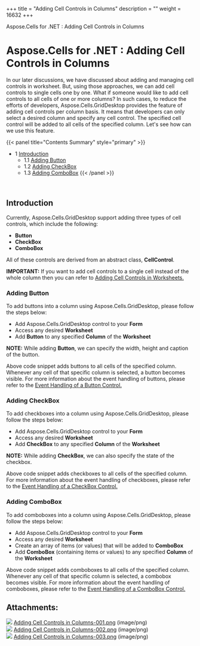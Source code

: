 +++
title = "Adding Cell Controls in Columns" 
description = "" 
weight = 16632 
+++

Aspose.Cells for .NET : Adding Cell Controls in Columns  

# Aspose.Cells for .NET : Adding Cell Controls in Columns


In our later discussions, we have discussed about adding and managing cell controls in worksheet. But, using those approaches, we can add cell controls to single cells one by one. What if someone would like to add cell controls to all cells of one or more columns? In such cases, to reduce the efforts of developers, Aspose.Cells.GridDesktop provides the feature of adding cell controls per column basis. It means that developers can only select a desired column and specify any cell control. The specified cell control will be added to all cells of the specified column. Let's see how can we use this feature.

{{< panel title="Contents Summary" style="primary" >}}
*   1 [Introduction](#AddingCellControlsinColumns-Introduction)
    *   1.1 [Adding Button](#AddingCellControlsinColumns-AddingButton)
    *   1.2 [Adding CheckBox](#AddingCellControlsinColumns-AddingCheckBox)
    *   1.3 [Adding ComboBox](#AddingCellControlsinColumns-AddingComboBox)
{{< /panel >}}
 

 

## Introduction

Currently, Aspose.Cells.GridDesktop support adding three types of cell controls, which include the following:

*   **Button**
*   **CheckBox**
*   **ComboBox**

All of these controls are derived from an abstract class, **CellControl**.

**IMPORTANT:** If you want to add cell controls to a single cell instead of the whole column then you can refer to [Adding Cell Controls in Worksheets.](https://docs2.aspose.com/cells/net/developerguide/asposecellsgriddesktop/workingwithworksheet/adding+cell+controls+in+worksheets)

### Adding Button

To add buttons into a column using Aspose.Cells.GridDesktop, please follow the steps below:

*   Add Aspose.Cells.GridDesktop control to your **Form**
*   Access any desired **Worksheet**
*   Add **Button** to any specified **Column** of the **Worksheet**

**NOTE:** While adding **Button**, we can specify the width, height and caption of the button.

  
Above code snippet adds buttons to all cells of the specified column. Whenever any cell of that specific column is selected, a button becomes visible. For more information about the event handling of buttons, please refer to the [Event Handling of a Button Control.](http://www.aspose.com/docs/display/cellsnet/Adding+Cell+Controls+in+Worksheets#AddingCellControlsinWorksheets-EventHandlingofButton)

### Adding CheckBox

To add checkboxes into a column using Aspose.Cells.GridDesktop, please follow the steps below:

*   Add Aspose.Cells.GridDesktop control to your **Form**
*   Access any desired **Worksheet**
*   Add **CheckBox** to any specified **Column** of the **Worksheet**

**NOTE:** While adding **CheckBox**, we can also specify the state of the checkbox.

  
Above code snippet adds checkboxes to all cells of the specified column. For more information about the event handling of checkboxes, please refer to the [Event Handling of a CheckBox Control.](http://www.aspose.com/docs/display/cellsnet/Adding+Cell+Controls+in+Worksheets#AddingCellControlsinWorksheets-EventHandlingofCheckBox)

### Adding ComboBox

To add comboboxes into a column using Aspose.Cells.GridDesktop, please follow the steps below:

*   Add Aspose.Cells.GridDesktop control to your **Form**
*   Access any desired **Worksheet**
*   Create an array of items (or values) that will be added to **ComboBox**
*   Add **ComboBox** (containing items or values) to any specified **Column** of the **Worksheet**

  
Above code snippet adds comboboxes to all cells of the specified column. Whenever any cell of that specific column is selected, a combobox becomes visible. For more information about the event handling of comboboxes, please refer to the [Event Handling of a ComboBox Control.](http://www.aspose.com/docs/display/cellsnet/Adding+Cell+Controls+in+Worksheets#AddingCellControlsinWorksheets-EventHandlingofComboBox)

## Attachments:

![](https://docs2.aspose.com/cells/net/images/icons/bullet_blue.gif) [Adding Cell Controls in Columns-001.png](https://docs2.aspose.com/cells/net/attachments/5017792/5113921.png) (image/png)  
![](https://docs2.aspose.com/cells/net/images/icons/bullet_blue.gif) [Adding Cell Controls in Columns-002.png](https://docs2.aspose.com/cells/net/attachments/5017792/5113922.png) (image/png)  
![](https://docs2.aspose.com/cells/net/images/icons/bullet_blue.gif) [Adding Cell Controls in Columns-003.png](https://docs2.aspose.com/cells/net/attachments/5017792/5113923.png) (image/png)  

